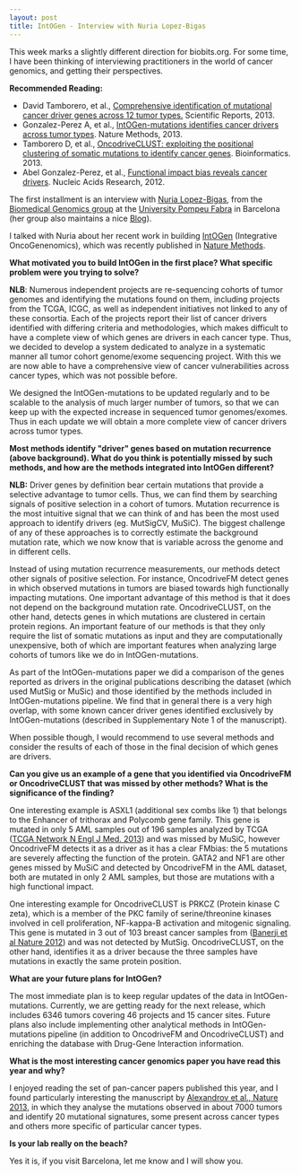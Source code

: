 ```yaml
--- 
layout: post 
title: IntOGen - Interview with Nuria Lopez-Bigas
---
```


This week marks a slightly different direction for biobits.org.  For some time, I have been thinking of interviewing practitioners in the world of cancer genomics, and getting their perspectives.


<div class="sidebar-left">
	<p><b>Recommended Reading:</b>
	<p>
		<ul>
			<li>David Tamborero, et al., <a href="http://www.nature.com/srep/2013/131002/srep02650/full/srep02650.html">Comprehensive identification of mutational cancer driver genes across 12 tumor types.</a> Scientific Reports, 2013.</li>
			<li>Gonzalez-Perez A, et al., <a href="http://www.nature.com/nmeth/journal/vaop/ncurrent/full/nmeth.2642.html">IntOGen-mutations identifies cancer drivers across tumor types</a>.  Nature Methods, 2013.</li>
			<li>Tamborero D, et al., <a href="http://bioinformatics.oxfordjournals.org/content/29/18/2238.long">OncodriveCLUST: exploiting the positional clustering of somatic mutations to identify cancer genes</a>.  Bioinformatics. 2013.</li>
			<li>Abel Gonzalez-Perez, et al., <a href="http://nar.oxfordjournals.org/content/40/21/e169.full?keytype=ref&ijkey=jWx48Ab6s74fm7I">Functional impact bias reveals cancer drivers</a>.  Nucleic Acids Research, 2012.</li>
		</ul>
</div>

The first installment is an interview with <a href="http://bg.upf.edu/group/people/people.nuria.php">Nuria Lopez-Bigas</a>, from the <a href="http://bg.upf.edu/group/index.php">Biomedical Genomics group</a> at the <a href="http://www.upf.edu/">University Pompeu Fabra</a> in Barcelona (her group also maintains a nice <a href="http://bg.upf.edu/blog/">Blog</a>).

I talked with Nuria about her recent work in building <a href="http://www.intogen.org/">IntOGen</a> (Integrative OncoGenenomics), which was recently published in <a href="http://www.nature.com/nmeth/journal/vaop/ncurrent/full/nmeth.2642.html">Nature Methods</a>.

**What motivated you to build IntOGen in the first place?  What specific problem were you trying to solve?**

**NLB**:  Numerous independent projects are re-sequencing cohorts of tumor genomes and identifying the mutations found on them, including projects from the TCGA, ICGC, as well as independent initiatives not linked to any of these consortia. Each of the projects report their list of cancer drivers identified with differing criteria and methodologies, which makes difficult to have a complete view of which genes are drivers in each cancer type. Thus, we decided to develop a system dedicated to analyze in a systematic manner all tumor cohort genome/exome sequencing project. With this we are now able to have a comprehensive view of cancer vulnerabilities across cancer types, which was not possible before.

We designed the IntOGen-mutations to be updated regularly and to be scalable to the analysis of much larger number of tumors, so that we can keep up with the expected increase in sequenced tumor genomes/exomes. Thus in each update we will obtain a more complete view of cancer drivers across tumor types.

**Most methods identify "driver" genes based on mutation recurrence (above background).  What do you think is potentially missed by such methods, and how are the methods integrated into IntOGen different?**

**NLB:**  Driver genes by definition bear certain mutations that provide a selective advantage to tumor cells. Thus, we can find them by searching signals of positive selection in a cohort of tumors. Mutation recurrence is the most intuitive signal that we can think of and has been the most used approach to identify drivers (eg. MutSigCV, MuSiC). The biggest challenge of any of these approaches is to correctly estimate the background mutation rate, which we now know that is variable across the genome and in different cells.

Instead of using mutation recurrence measurements, our methods detect other signals of positive selection. For instance, OncodriveFM detect genes in which observed mutations in tumors are biased towards high functionally impacting mutations. One important advantage of this method is that it does not depend on the background mutation rate. OncodriveCLUST, on the other hand, detects genes in which mutations are clustered in certain protein regions. An important feature of our methods is that they only require the list of somatic mutations as input and they are computationally unexpensive, both of which are important features when analyzing large cohorts of tumors like we do in IntOGen-mutations.

As part of the IntOGen-mutations paper we did a comparison of the genes reported as drivers in the original publications describing the dataset (which used MutSig or MuSic) and those identified by the methods included in IntOGen-mutations pipeline. We find that in general there is a very high overlap, with some known cancer driver genes identified exclusively by IntOGen-mutations (described in Supplementary Note 1 of the manuscript).

When possible though, I would recommend to use several methods and consider the results of each of those in the final decision of which genes are drivers.

**Can you give us an example of a gene that you identified via OncodriveFM or OncodriveCLUST that was missed by other methods?  What is the significance of the finding?**

One interesting example is ASXL1 (additional sex combs like 1) that belongs to the Enhancer of trithorax and Polycomb gene family. This gene is mutated in only 5 AML samples out of 196 samples analyzed by TCGA (<a href="http://www.ncbi.nlm.nih.gov/pubmed/23634996">TCGA Network N Engl J Med. 2013</a>) and was missed by MuSiC, however OncodriveFM detects it as a driver as it has a clear FMbias: the 5 mutations are severely affecting the function of the protein. GATA2 and NF1 are other genes missed by MuSiC and detected by OncodriveFM in the AML dataset, both are mutated in only 2 AML samples, but those are mutations with a high functional impact.

One interesting example for OncodriveCLUST is PRKCZ (Protein kinase C zeta), which is a member of the PKC family of serine/threonine kinases involved in cell proliferation, NF-kappa-B activation and mitogenic signaling. This gene is mutated in 3 out of 103 breast cancer samples from (<a href="http://www.ncbi.nlm.nih.gov/pubmed/22722202">Banerji et al Nature 2012</a>) and was not detected by MutSig. OncodriveCLUST, on the other hand, identifies it as a driver because the three samples have mutations in exactly the same protein position.

**What are your future plans for IntOGen?**

The most immediate plan is to keep regular updates of the data in IntOGen-mutations. Currently, we are getting ready for the next release, which includes 6346 tumors covering 46 projects and 15 cancer sites.  Future plans also include implementing other analytical methods in IntOGen-mutations pipeline (in addition to OncodriveFM and OncodriveCLUST) and enriching the database with Drug-Gene Interaction information.

**What is the most interesting cancer genomics paper you have read this year and why?**

I enjoyed reading the set of pan-cancer papers published this year, and I found particularly interesting the manuscript by <a href="http://www.nature.com/nature/journal/vaop/ncurrent/full/nature12477.html">Alexandrov et al., Nature 2013</a>, in which they analyse the mutations observed in about 7000 tumors and identify 20 mutational signatures, some present across cancer types and others more specific of particular cancer types.

**Is your lab really on the beach?**

Yes it is, if you visit Barcelona, let me know and I will show you.